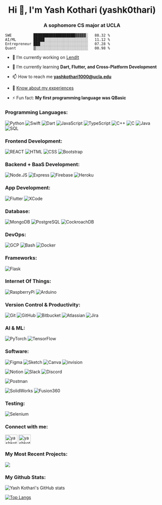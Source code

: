 <!-- PROFILE TITLE -->
<h1 align="center">Hi 👋, I'm Yash Kothari (yashk0thari)</h1>
<h3 align="center">A sophomore CS major at UCLA</h3>

```text
SWE          ███████████████████▓▓▓▓▓░   88.32 %
AI/ML        █████░░░░░░░░░░░░░░░░░░░░   11.12 %
Entrepreneur ███░░░░░░░░░░░░░░░░░░░░░░   07.28 %
Quant        ▒░░░░░░░░░░░░░░░░░░░░░░░░   00.98 %
```

<!-- ONE LINERS -->

- 🔭 I’m currently working on [LendIt](https://github.com/arjunloomba1311/LendIt)

- 🌱 I’m currently learning **Dart, Flutter, and Cross-Platform Development**

- 📫 How to reach me **yashkothari1000@ucla.edu**

- 📄 [Know about my experiences](https://www.yashkothari.com/_files/ugd/7e9752_c2729b24e8084d35a80d629e815c396b.pdf)

- ⚡ Fun fact: **My first programming language was QBasic**

### Programming Languages:
![Python](https://img.shields.io/badge/-Python-2d2b55?style=for-the-badge&logo=Python)
![Swift](https://img.shields.io/badge/-Swift-2d2b55?style=for-the-badge&logo=Swift)
![Dart](https://img.shields.io/badge/-Dart-2d2b55?style=for-the-badge&logo=Dart)
![JavaScript](https://img.shields.io/badge/-JavaScript-2d2b55?style=for-the-badge&logo=JavaScript)
![TypeScript](https://img.shields.io/badge/-TypeScript-2d2b55?style=for-the-badge&logo=TypeScript)
![C++](https://img.shields.io/badge/-C++-2d2b55?style=for-the-badge&logo=Cplusplus)
![C](https://img.shields.io/badge/-C-2d2b55?style=for-the-badge&logo=C)
![Java](https://img.shields.io/badge/-Java-2d2b55?style=for-the-badge&logo=Java)
![SQL](https://img.shields.io/badge/-SQL-2d2b55?style=for-the-badge&logo=MySQL)

### Frontend Development:
![REACT](https://img.shields.io/badge/-REACT-2d2b55?style=for-the-badge&logo=React)
![HTML](https://img.shields.io/badge/-HTML-2d2b55?style=for-the-badge&logo=HTML5)
![CSS](https://img.shields.io/badge/-CSS-2d2b55?style=for-the-badge&logo=CSS3)
![Bootstrap](https://img.shields.io/badge/-Bootstrap-2d2b55?style=for-the-badge&logo=Bootstrap)

### Backend + BaaS Development:
![Node.JS](https://img.shields.io/badge/-Node.JS-2d2b55?style=for-the-badge&logo=Node.js)
![Express](https://img.shields.io/badge/-Express-2d2b55?style=for-the-badge&logo=Express)
![Firebase](https://img.shields.io/badge/-Firebase-2d2b55?style=for-the-badge&logo=Firebase)
![Heroku](https://img.shields.io/badge/-Heroku-2d2b55?style=for-the-badge&logo=Heroku)

### App Development:
![Flutter](https://img.shields.io/badge/-Flutter-2d2b55?style=for-the-badge&logo=Flutter)
![XCode](https://img.shields.io/badge/-XCode-2d2b55?style=for-the-badge&logo=Xcode)

### Database:
![MongoDB](https://img.shields.io/badge/-MongoDB-2d2b55?style=for-the-badge&logo=mongoDB)
![PostgreSQL](https://img.shields.io/badge/-PostgreSQL-2d2b55?style=for-the-badge&logo=PostgreSQL)
![CockroachDB](https://img.shields.io/badge/-CockroachDB-2d2b55?style=for-the-badge&logo=cockroachlabs)

### DevOps:
![GCP](https://img.shields.io/badge/-GCP-2d2b55?style=for-the-badge&logo=googlecloud)
![Bash](https://img.shields.io/badge/-Bash-2d2b55?style=for-the-badge&logo=gnubash)
![Docker](https://img.shields.io/badge/-Docker-2d2b55?style=for-the-badge&logo=Docker)

### Frameworks:
![Flask](https://img.shields.io/badge/-Flask-2d2b55?style=for-the-badge&logo=Flask)

### Internet Of Things:
![RaspberryPi](https://img.shields.io/badge/-RaspberryPi-2d2b55?style=for-the-badge&logo=raspberrypi)
![Arduino](https://img.shields.io/badge/-Arduino-2d2b55?style=for-the-badge&logo=Arduino)

### Version Control & Productivity:
![Git](https://img.shields.io/badge/-Git-2d2b55?style=for-the-badge&logo=git)
![GitHub](https://img.shields.io/badge/-GitHub-2d2b55?style=for-the-badge&logo=github)
![Bitbucket](https://img.shields.io/badge/-Bitbucket-2d2b55?style=for-the-badge&logo=Bitbucket)
![Atlassian](https://img.shields.io/badge/-Atlassian-2d2b55?style=for-the-badge&logo=atlassian)
![Jira](https://img.shields.io/badge/-Jira-2d2b55?style=for-the-badge&logo=Jira)

### AI & ML:
![PyTorch](https://img.shields.io/badge/-PyTorch-2d2b55?style=for-the-badge&logo=pytorch)
![TensorFlow](https://img.shields.io/badge/-TensorFlow-2d2b55?style=for-the-badge&logo=tensorflow)

### Software:
![Figma](https://img.shields.io/badge/-Figma-2d2b55?style=for-the-badge&logo=Figma)
![Sketch](https://img.shields.io/badge/-Sketch-2d2b55?style=for-the-badge&logo=Sketch)
![Canva](https://img.shields.io/badge/-Canva-2d2b55?style=for-the-badge&logo=Canva)
![invision](https://img.shields.io/badge/-invision-2d2b55?style=for-the-badge&logo=invision)

![Notion](https://img.shields.io/badge/-Notion-2d2b55?style=for-the-badge&logo=Notion)
![Slack](https://img.shields.io/badge/-Slack-2d2b55?style=for-the-badge&logo=Slack)
![Discord](https://img.shields.io/badge/-Discord-2d2b55?style=for-the-badge&logo=Discord)

![Postman](https://img.shields.io/badge/-Postman-2d2b55?style=for-the-badge&logo=Postman)

![SolidWorks](https://img.shields.io/badge/-SolidWorks-2d2b55?style=for-the-badge&logo=SolidWorks)
![Fusion360](https://img.shields.io/badge/-Fusion360-2d2b55?style=for-the-badge&logo=Fusion360)

### Testing:
![Selenium](https://img.shields.io/badge/-Selenium-2d2b55?style=for-the-badge&logo=Selenium)

<!-- CONTACT INFO -->

<h3 align="left">Connect with me:</h3>
<p align="left">
<a href="https://linkedin.com/in/yashkothari1000" target="blank"><img align="center" src="https://raw.githubusercontent.com/rahuldkjain/github-profile-readme-generator/master/src/images/icons/Social/linked-in-alt.svg" alt="yashkothari1000" height="30" width="40" /></a>
<a href="https://instagram.com/yashkothari1000" target="blank"><img align="center" src="https://raw.githubusercontent.com/rahuldkjain/github-profile-readme-generator/master/src/images/icons/Social/instagram.svg" alt="yashkothari1000" height="30" width="40" /></a>
</p>

<!-- GITHUB README STATS -->
<!-- Most Recent Projects -->
<p align="center">
  <p align="left">
    <h3 align="left">My Most Recent Projects: </h3>
    <a href="https://github.com/anuraghazra/github-readme-stats">
      <img align="center" src="https://github-readme-stats.vercel.app/api/pin/?username=yashk0thari&repo=JiraTree&theme=shades-of-purple" />
    </a>
  </p>
  <p align="right">
    <!-- STATS -->
    <h3 align="left">My Github Stats: </h3>
    
   ![Yash Kothari's GitHub stats](https://github-readme-stats.vercel.app/api?username=yashk0thari&count_private=true&theme=shades-of-purple&show_icons=true)
    
   <!-- TOP LANGS -->
   [![Top Langs](https://github-readme-stats.vercel.app/api/top-langs/?username=yashk0thari&langs_count=10&layout=compact&theme=shades-of-purple)](https://github.com/anuraghazra/github-readme-stats)
    </p>
</p>
